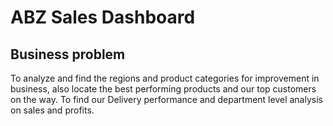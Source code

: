 # ABZ Sales Dashboard

## Business problem
To analyze and find the regions and product categories for improvement in business, also locate the best performing products and our top customers on the way. 
To find our Delivery performance and department level analysis on sales and profits.
